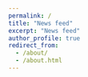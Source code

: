 ```yaml
---
permalink: /
title: "News feed"
excerpt: "News feed"
author_profile: true
redirect_from: 
  - /about/
  - /about.html
---
```

